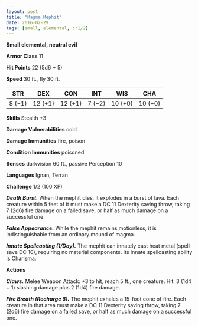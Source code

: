 ```yaml
---
layout: post
title: "Magma Mephit"
date: 2016-02-29
tags: [small, elemental, cr1/2]
---
```


**Small elemental, neutral evil**

**Armor Class** 11

**Hit Points** 22 (5d6 + 5)

**Speed** 30 ft., fly 30 ft.

|   STR   |   DEX   |   CON   |   INT   |   WIS   |   CHA   |
|:-----:|:-----:|:-----:|:-----:|:-----:|:-----:|
| 8 (−1) | 12 (+1) | 12 (+1) | 7 (−2) | 10 (+0) | 10 (+0) |

**Skills** Stealth +3 

**Damage Vulnerabilities** cold 

**Damage Immunities** fire, poison 

**Condition Immunities** poisoned 

**Senses** darkvision 60 ft., passive Perception 10 

**Languages** Ignan, Terran 

**Challenge** 1/2 (100 XP)

***Death Burst.*** When the mephit dies, it explodes in a burst of lava. Each creature within 5 feet of it must make a DC 11 Dexterity saving throw, taking 7 (2d6) fire damage on a failed save, or half as much damage on a successful one. 

***False Appearance.*** While the mephit remains motionless, it is indistinguishable from an ordinary mound of magma. 

***Innate Spellcasting (1/Day).*** The mephit can innately cast heat metal (spell save DC 10), requiring no material components. Its innate spellcasting ability is Charisma. 

**Actions**

***Claws.*** Melee Weapon Attack: +3 to hit, reach 5 ft., one creature. Hit: 3 (1d4 + 1) slashing damage plus 2 (1d4) fire damage. 

***Fire Breath (Recharge 6).*** The mephit exhales a 15-foot cone of fire. Each creature in that area must make a DC 11 Dexterity saving throw, taking 7 (2d6) fire damage on a failed save, or half as much damage on a successful one.